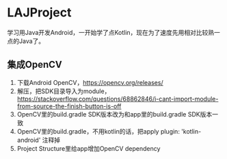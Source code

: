 # LAJProject

学习用Java开发Android，一开始学了点Kotlin，现在为了速度先用相对比较熟一点的Java了。

## 集成OpenCV
1. 下载Android OpenCV，https://opencv.org/releases/
2. 解压，把SDK目录导入为module，https://stackoverflow.com/questions/68862846/i-cant-import-module-from-source-the-finish-button-is-off
3. OpenCV里的build.gradle SDK版本改为和app里的build.gradle SDK版本一致
4. OpenCV里的build.gradle，不用kotlin的话，把apply plugin: 'kotlin-android' 注释掉
5. Project Structure里给app增加OpenCV dependency
